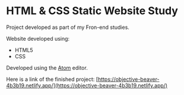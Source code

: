 # HTML & CSS Static Website Study

Project developed as part of my Fron-end studies.

Website developed using:
- HTML5
- CSS

Developed using the [Atom](https://atom.io/ "Atom") editor.

Here is a link of the finished project: [https://objective-beaver-4b3b19.netlify.app/](https://objective-beaver-4b3b19.netlify.app/)
